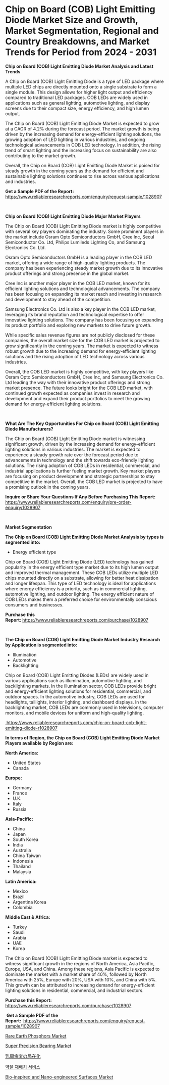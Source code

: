 <p><h1>Chip on Board (COB) Light Emitting Diode Market Size and Growth, Market Segmentation, Regional and Country Breakdowns, and Market Trends for Period from 2024 -  2031</h1></p><p><strong>Chip on Board (COB) Light Emitting Diode Market Analysis and Latest Trends</strong></p>
<p><p>A Chip on Board (COB) Light Emitting Diode is a type of LED package where multiple LED chips are directly mounted onto a single substrate to form a single module. This design allows for higher light output and efficiency compared to traditional LED packages. COB LEDs are widely used in applications such as general lighting, automotive lighting, and display screens due to their compact size, energy efficiency, and high lumen output.</p><p>The Chip on Board (COB) Light Emitting Diode Market is expected to grow at a CAGR of 4.2% during the forecast period. The market growth is being driven by the increasing demand for energy-efficient lighting solutions, the growing adoption of LED lighting in various industries, and ongoing technological advancements in COB LED technology. In addition, the rising trend of smart lighting and the increasing focus on sustainability are also contributing to the market growth.</p><p>Overall, the Chip on Board (COB) Light Emitting Diode Market is poised for steady growth in the coming years as the demand for efficient and sustainable lighting solutions continues to rise across various applications and industries.</p></p>
<p><strong>Get a Sample PDF of the Report:&nbsp;</strong> <a href="https://www.reliableresearchreports.com/enquiry/request-sample/1028907">https://www.reliableresearchreports.com/enquiry/request-sample/1028907</a></p>
<p>&nbsp;</p>
<p><strong>Chip on Board (COB) Light Emitting Diode Major Market Players</strong></p>
<p><p>The Chip on Board (COB) Light Emitting Diode market is highly competitive with several key players dominating the industry. Some prominent players in the market include Osram Opto Semiconductors GmbH, Cree Inc, Seoul Semiconductor Co. Ltd, Philips Lumileds Lighting Co, and Samsung Electronics Co. Ltd.</p><p>Osram Opto Semiconductors GmbH is a leading player in the COB LED market, offering a wide range of high-quality lighting products. The company has been experiencing steady market growth due to its innovative product offerings and strong presence in the global market.</p><p>Cree Inc is another major player in the COB LED market, known for its efficient lighting solutions and technological advancements. The company has been focusing on expanding its market reach and investing in research and development to stay ahead of the competition.</p><p>Samsung Electronics Co. Ltd is also a key player in the COB LED market, leveraging its brand reputation and technological expertise to offer innovative lighting solutions. The company has been focusing on expanding its product portfolio and exploring new markets to drive future growth.</p><p>While specific sales revenue figures are not publicly disclosed for these companies, the overall market size for the COB LED market is projected to grow significantly in the coming years. The market is expected to witness robust growth due to the increasing demand for energy-efficient lighting solutions and the rising adoption of LED technology across various industries.</p><p>Overall, the COB LED market is highly competitive, with key players like Osram Opto Semiconductors GmbH, Cree Inc, and Samsung Electronics Co. Ltd leading the way with their innovative product offerings and strong market presence. The future looks bright for the COB LED market, with continued growth expected as companies invest in research and development and expand their product portfolios to meet the growing demand for energy-efficient lighting solutions.</p></p>
<p>&nbsp;</p>
<p><strong>What Are The Key Opportunities For Chip on Board (COB) Light Emitting Diode Manufacturers?</strong></p>
<p><p>The Chip on Board (COB) Light Emitting Diode market is witnessing significant growth, driven by the increasing demand for energy-efficient lighting solutions in various industries. The market is expected to experience a steady growth rate over the forecast period due to advancements in technology and the shift towards eco-friendly lighting solutions. The rising adoption of COB LEDs in residential, commercial, and industrial applications is further fueling market growth. Key market players are focusing on product development and strategic partnerships to stay competitive in the market. Overall, the COB LED market is projected to have a promising outlook in the coming years.</p></p>
<p><strong>Inquire or Share Your Questions If Any Before Purchasing This Report:</strong> <a href="https://www.reliableresearchreports.com/enquiry/pre-order-enquiry/1028907">https://www.reliableresearchreports.com/enquiry/pre-order-enquiry/1028907</a></p>
<p>&nbsp;</p>
<p><strong>Market Segmentation</strong></p>
<p><strong>The Chip on Board (COB) Light Emitting Diode Market Analysis by types is segmented into:</strong></p>
<p><ul><li>Energy efficient type</li></ul></p>
<p><p>Chip on Board (COB) Light Emitting Diode (LED) technology has gained popularity in the energy efficient type market due to its high lumen output and improved thermal management. These COB LEDs utilize multiple LED chips mounted directly on a substrate, allowing for better heat dissipation and longer lifespan. This type of LED technology is ideal for applications where energy efficiency is a priority, such as in commercial lighting, automotive lighting, and outdoor lighting. The energy efficient nature of COB LEDs makes them a preferred choice for environmentally conscious consumers and businesses.</p></p>
<p><strong>Purchase this Report:&nbsp;</strong><a href="https://www.reliableresearchreports.com/purchase/1028907">https://www.reliableresearchreports.com/purchase/1028907</a></p>
<p>&nbsp;</p>
<p><strong>The Chip on Board (COB) Light Emitting Diode Market Industry Research by Application is segmented into:</strong></p>
<p><ul><li>Illumination</li><li>Automotive</li><li>Backlighting</li></ul></p>
<p><p>Chip on Board (COB) Light Emitting Diodes (LEDs) are widely used in various applications such as illumination, automotive lighting, and backlighting markets. In the illumination sector, COB LEDs provide bright and energy-efficient lighting solutions for residential, commercial, and outdoor spaces. In the automotive industry, COB LEDs are used for headlights, taillights, interior lighting, and dashboard displays. In the backlighting market, COB LEDs are commonly used in televisions, computer monitors, and mobile devices for uniform and high-quality lighting.</p></p>
<p><a href="https://www.reliableresearchreports.com/chip-on-board-cob-light-emitting-diode-r1028907">&nbsp;https://www.reliableresearchreports.com/chip-on-board-cob-light-emitting-diode-r1028907</a></p>
<p><strong>In terms of Region, the Chip on Board (COB) Light Emitting Diode Market Players available by Region are:</strong></p>
<p>
    <p> <strong> North America: </strong>
        <ul>
            <li>United States</li>
            <li>Canada</li>
        </ul>
        </p> 
    <p> <strong> Europe: </strong>
        <ul>
            <li>Germany</li>
            <li>France</li>
            <li>U.K.</li>
            <li>Italy</li>
            <li>Russia</li>
        </ul>
        </p> 
    <p> <strong> Asia-Pacific: </strong>
        <ul>
            <li>China</li>
            <li>Japan</li>
            <li>South Korea</li>
            <li>India</li>
            <li>Australia</li>
            <li>China Taiwan</li>
            <li>Indonesia</li>
            <li>Thailand</li>
            <li>Malaysia</li>
        </ul>
        </p> 
    <p> <strong> Latin America: </strong>
        <ul>
            <li>Mexico</li>
            <li>Brazil</li>
            <li>Argentina Korea</li>
            <li>Colombia</li>
        </ul>
        </p> 
    <p> <strong> Middle East & Africa: </strong>
        <ul>
            <li>Turkey</li>
            <li>Saudi</li>
            <li>Arabia</li>
            <li>UAE</li>
            <li>Korea</li>
        </ul>
    </p>
    </p>
<p><p>The Chip on Board (COB) Light Emitting Diode market is expected to witness significant growth in the regions of North America, Asia Pacific, Europe, USA, and China. Among these regions, Asia Pacific is expected to dominate the market with a market share of 40%, followed by North America with 25%, Europe with 20%, USA with 10%, and China with 5%. This growth can be attributed to increasing demand for energy-efficient lighting solutions in residential, commercial, and industrial sectors.</p></p>
<p><strong>Purchase this Report: </strong><a href="https://www.reliableresearchreports.com/purchase/1028907">https://www.reliableresearchreports.com/purchase/1028907</a></p>
<p>&nbsp;<strong>Get a Sample PDF of the Report:&nbsp;&nbsp;</strong><a href="https://www.reliableresearchreports.com/enquiry/request-sample/1028907">https://www.reliableresearchreports.com/enquiry/request-sample/1028907</a></p>
<p><strong></strong></p>
<p><p><a href="https://github.com/EbonyHane1955/Market-Research-Report-List-1/blob/main/rare-earth-phosphors-market.md">Rare Earth Phosphors Market</a></p><p><a href="https://github.com/kathiaseamanalvaradovlprc2h/Market-Research-Report-List-2/blob/main/super-precision-bearing-market.md">Super Precision Bearing Market</a></p><p><a href="https://medium.com/@saigekulas/%E4%B9%B3%E6%88%BF%E7%97%85%E5%A4%89%E3%81%AE%E5%AE%9A%E4%BD%8D%E5%B8%82%E5%A0%B4%E8%A6%8F%E6%A8%A1%E3%81%A8%E5%B8%82%E5%A0%B4%E5%8B%95%E5%90%91-%E6%A5%AD%E7%95%8C%E3%81%AE%E5%AE%8C%E5%85%A8%E3%81%AA%E6%A6%82%E8%A6%B3-2024%E5%B9%B4%E3%81%8B%E3%82%892031%E5%B9%B4-f9258d5ddd71">乳房病変の局在化</a></p><p><a href="https://medium.com/@aidenreinger/%EC%95%BD%EB%AC%BC-%EC%9E%AC%EA%B2%B0%EC%A0%95-%EC%84%9C%EB%B9%84%EC%8A%A4-%EC%8B%9C%EC%9E%A5-%EC%9D%B8%EC%82%AC%EC%9D%B4%ED%8A%B8-%EC%8B%9C%EC%9E%A5-%EB%8F%99%ED%96%A5-%EC%84%B1%EC%9E%A5-2024%EB%85%84%EB%B6%80%ED%84%B0-2031%EB%85%84%EA%B9%8C%EC%A7%80-%EC%98%88%EC%B8%A1%EB%90%9C-%EC%8B%9C%EC%9E%A5-220b93ceaca0">약물 재배치 서비스</a></p><p><a href="https://www.linkedin.com/pulse/bio-inspired-nano-engineered-surfaces-market-research-report-dvfbe">Bio-inspired and Nano-engineered Surfaces Market</a></p></p>